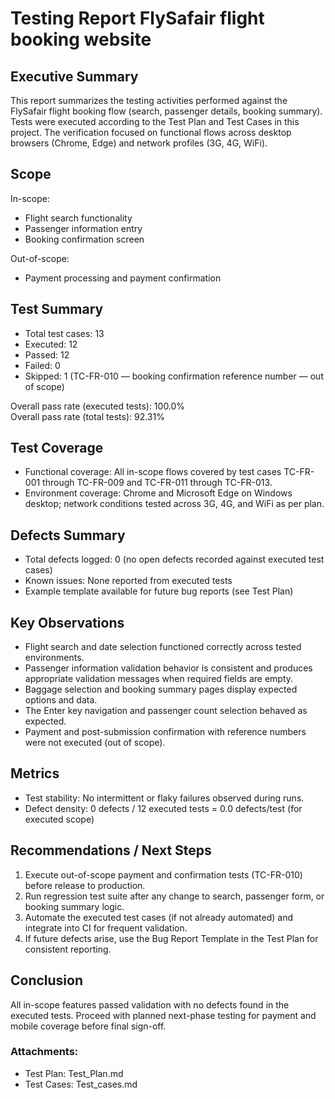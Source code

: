 # Testing Report FlySafair flight booking website

## Executive Summary
This report summarizes the testing activities performed against the FlySafair flight booking flow (search, passenger details, booking summary). Tests were executed according to the Test Plan and Test Cases in this project. The verification focused on functional flows across desktop browsers (Chrome, Edge) and network profiles (3G, 4G, WiFi).

## Scope
In-scope:
- Flight search functionality
- Passenger information entry
- Booking confirmation screen

Out-of-scope:
- Payment processing and payment confirmation

## Test Summary
- Total test cases: 13  
- Executed: 12  
- Passed: 12  
- Failed: 0  
- Skipped: 1 (TC-FR-010 — booking confirmation reference number — out of scope)  

Overall pass rate (executed tests): 100.0%  
Overall pass rate (total tests): 92.31%

## Test Coverage
- Functional coverage: All in-scope flows covered by test cases TC-FR-001 through TC-FR-009 and TC-FR-011 through TC-FR-013.
- Environment coverage: Chrome and Microsoft Edge on Windows desktop; network conditions tested across 3G, 4G, and WiFi as per plan.

## Defects Summary
- Total defects logged: 0 (no open defects recorded against executed test cases)
- Known issues: None reported from executed tests
- Example template available for future bug reports (see Test Plan)

## Key Observations
- Flight search and date selection functioned correctly across tested environments.
- Passenger information validation behavior is consistent and produces appropriate validation messages when required fields are empty.
- Baggage selection and booking summary pages display expected options and data.
- The Enter key navigation and passenger count selection behaved as expected.
- Payment and post-submission confirmation with reference numbers were not executed (out of scope).

## Metrics
- Test stability: No intermittent or flaky failures observed during runs.
- Defect density: 0 defects / 12 executed tests = 0.0 defects/test (for executed scope)

## Recommendations / Next Steps
1. Execute out-of-scope payment and confirmation tests (TC-FR-010) before release to production.
2. Run regression test suite after any change to search, passenger form, or booking summary logic.
3. Automate the executed test cases (if not already automated) and integrate into CI for frequent validation.
4. If future defects arise, use the Bug Report Template in the Test Plan for consistent reporting.

## Conclusion
All in-scope features passed validation with no defects found in the executed tests. Proceed with planned next-phase testing for payment and mobile coverage before final sign-off.

### Attachments:
- Test Plan: Test_Plan.md
- Test Cases: Test_cases.md